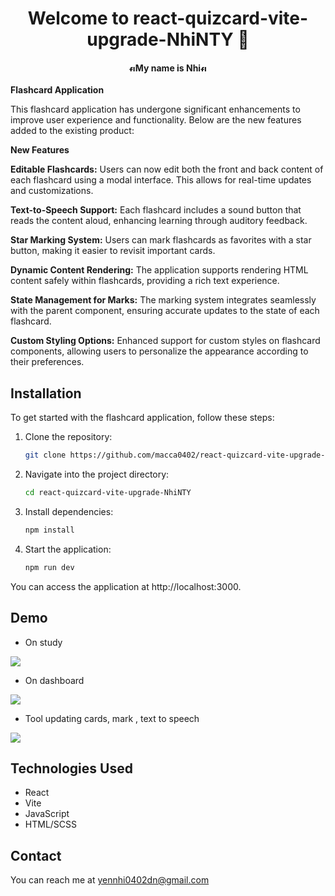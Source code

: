 <h1 align="center">Welcome to react-quizcard-vite-upgrade-NhiNTY 👋</h1>
<h4 align="center"><img width="10" height="10" src="https://img.icons8.com/3d-fluency/94/flower-1.png" alt="flower-1"/>My name is Nhi<img width="10" height="10" src="https://img.icons8.com/3d-fluency/94/flower-1.png" alt="flower-1"/></h4>


**Flashcard Application**

This flashcard application has undergone significant enhancements to improve user experience and functionality. Below are the new features added to the existing product:

**New Features**

**Editable Flashcards:** Users can now edit both the front and back content of each flashcard using a modal interface. This allows for real-time updates and customizations.

**Text-to-Speech Support:** Each flashcard includes a sound button that reads the content aloud, enhancing learning through auditory feedback.

**Star Marking System:** Users can mark flashcards as favorites with a star button, making it easier to revisit important cards.

**Dynamic Content Rendering:** The application supports rendering HTML content safely within flashcards, providing a rich text experience.

**State Management for Marks:** The marking system integrates seamlessly with the parent component, ensuring accurate updates to the state of each flashcard.

**Custom Styling Options:** Enhanced support for custom styles on flashcard components, allowing users to personalize the appearance according to their preferences.
## Installation

To get started with the flashcard application, follow these steps:

1. Clone the repository:
   ```bash
   git clone https://github.com/macca0402/react-quizcard-vite-upgrade-NhiNTY.git
2. Navigate into the project directory:
   ```bash   
   cd react-quizcard-vite-upgrade-NhiNTY
3. Install dependencies:
   ```bash
   npm install
4. Start the application:
   ```bash
   npm run dev

You can access the application at http://localhost:3000.

## Demo

- On study 

![](https://github.com/macca0402/my-gif-demo-product/blob/main/track_status_study.gif)
- On dashboard

![](https://github.com/macca0402/my-gif-demo-product/blob/main/track_status_study_2.gif)

- Tool updating cards, mark , text to speech

![](https://github.com/macca0402/my-gif-demo-product/blob/main/track_status_study_3.gif)

## Technologies Used

- React
- Vite
- JavaScript
- HTML/SCSS

## Contact
You can reach me at yennhi0402dn@gmail.com
